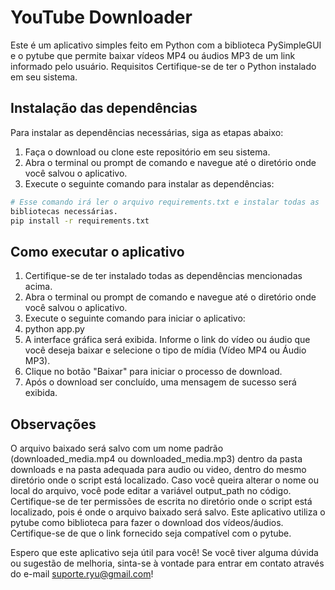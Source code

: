 # YouTube Downloader
Este é um aplicativo simples feito em Python com a biblioteca 
PySimpleGUI e o pytube que permite baixar vídeos MP4 ou áudios MP3 de um 
link informado pelo usuário.
Requisitos
Certifique-se de ter o Python instalado em seu sistema.

## Instalação das dependências
Para instalar as dependências necessárias, siga as etapas abaixo:
1. Faça o download ou clone este repositório em seu sistema.
2. Abra o terminal ou prompt de comando e navegue até o diretório onde 
você salvou o aplicativo.
3. Execute o seguinte comando para instalar as dependências:
``` bash
# Esse comando irá ler o arquivo requirements.txt e instalar todas as 
bibliotecas necessárias.
pip install -r requirements.txt
```

## Como executar o aplicativo
1. Certifique-se de ter instalado todas as dependências mencionadas 
acima.
2. Abra o terminal ou prompt de comando e navegue até o diretório onde 
você salvou o aplicativo.
3. Execute o seguinte comando para iniciar o aplicativo:
4. python app.py
5. A interface gráfica será exibida. Informe o link do vídeo ou áudio 
que você deseja baixar e selecione o tipo de mídia (Vídeo MP4 ou Áudio 
MP3).
6. Clique no botão "Baixar" para iniciar o processo de download.
7. Após o download ser concluído, uma mensagem de sucesso será exibida.

## Observações
 O arquivo baixado será salvo com um nome padrão (downloaded_media.mp4 
 ou downloaded_media.mp3) dentro da pasta downloads e na pasta adequada 
 para audio ou video, dentro do mesmo diretório onde o script está 
 localizado. Caso você queira alterar o nome ou local do arquivo, você 
 pode editar a variável output_path no código.
 Certifique-se de ter permissões de escrita no diretório onde o script 
 está localizado, pois é onde o arquivo baixado será salvo.
 Este aplicativo utiliza o pytube como biblioteca para fazer o download 
 dos vídeos/áudios. Certifique-se de que o link fornecido seja 
 compatível com o pytube.

Espero que este aplicativo seja útil para você! Se você tiver alguma 
dúvida ou sugestão de melhoria, sinta-se à vontade para entrar em 
contato através do e-mail 
[suporte.ryu@gmail.com](mailto:suporte.ryu@gmail.com)!
